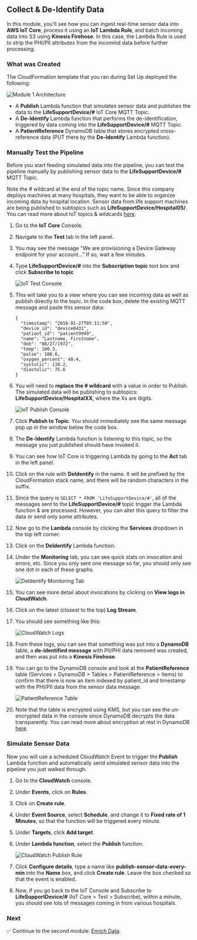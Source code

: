 ## Collect & De-Identify Data

In this module, you'll see how you can ingest real-time sensor data into **AWS IoT Core**, process it using an **IoT Lambda Rule**, and batch incoming data into S3 using **Kinesis Firehose**. In this case, the Lambda Rule is used to strip the PHI/PII attributes from the incomind data before further processing.

### What was Created

The CloudFormation template that you ran during Set Up deployed the following:

![Module 1 Architecture](Screenshots/arch-mod1.png)

* A **Publish** Lambda function that simulates sensor data and publishes the data to the **LifeSupportDevice/#** IoT Core MQTT Topic.
* A **De-Identify** Lambda function that performs the de-identification, triggered by data coming into the **LifeSupportDevice/#** MQTT Topic.
* A **PatientReference** DynamoDB table that stores encrypted cross-reference data (PUT there by the **De-Identify** Lambda function).

### Manually Test the Pipeline
Before you start feeding simulated data into the pipeline, you can test the pipeline manually by publishing sensor data to the **LifeSupportDevice/#** MQTT Topic. 

Note the *#* wildcard at the end of the topic name. Since this company deploys machines at many hospitals, they want to be able to organize incoming data by hospital location. Sensor data from life support machines are being published to subtopics such as **LifeSupportDevice/Hospital05/**. You can read more about IoT topics & wildcards [here][iot-topic].

1. Go to the **IoT Core** Console.

1. Navigate to the **Test** tab in the left panel.

1. You may see the message "We are provisioning a Device Gateway endpoint for your account..." If so, wait a few minutes.

1. Type **LifeSupportDevice/#** into the **Subscription topic** text box and click **Subscribe to topic**

	![IoT Test Console](Screenshots/iot-test.png)
	
1. This will take you to a view where you can see incoming data as well as publish directly to the topic. In the code box, delete the existing MQTT message and paste this sensor data:


	```
	{
	  "timestamp": "2018-01-27T05:11:50",
	  "device_id": "device8431",
	  "patient_id": "patient9949",
	  "name": "Lastname, Firstname",
	  "dob": "08/27/1972",
	  "temp": 100.3,
	  "pulse": 108.6,
	  "oxygen_percent": 48.4,
	  "systolic": 110.2,
	  "diastolic": 75.6
	}
	```
		
1. You will need to **replace the # wildcard** with a value in order to Publish. The simulated data will be publishing to subtopics: **LifeSupportDevice/HospitalXX**, where the Xs are digits.

	![IoT Publish Console](Screenshots/iot-publish.png)

1. Click **Publish to Topic**. You should immediately see the same message pop up in the window below the code box.

1. The **De-Identify** Lambda function is listening to this topic, so the message you just published should have invoked it.

1. You can see how IoT Core is triggering Lambda by going to the **Act** tab in the left panel.

1. Click on the rule with **DeIdentify** in the name. It will be prefixed by the CloudFormation stack name, and there will be random characters in the suffix.

1. Since the query is `SELECT * FROM 'LifeSupportDevice/#'`, all of the messages sent to the **LifeSupportDevice/#** topic trigger the Lambda function & are processed. However, you can alter this query to filter the data or send only some attributes.

1. Now go to the **Lambda** console by clicking the **Services** dropdown in the top left corner.

1. Click on the **DeIdentify** Lambda function.

1. Under the **Monitoring** tab, you can see quick stats on invocation and errors, etc. Since you only sent one message so far, you should only see one dot in each of these graphs.

	![DeIdentify Monitoring Tab](Screenshots/deidentify-monitoring.png)

1. You can see more detail about invocations by clicking on **View logs in CloudWatch**.

1. Click on the latest (closest to the top) **Log Stream**.

1. You should see something like this:

	![CloudWatch Logs](Screenshots/deidentify-cloudwatch-logs.png)

1. From these logs, you can see that something was put into a **DynamoDB** table, a **de-identified message** with PII/PHI data removed was created, and then was put into a **Kinesis Firehose**. 

1. You can go to the DynamoDB console and look at the **PatientReference** table (Services > DynamoDB > Tables > PatientReference > Items) to confirm that there is now an item indexed by patient_id and timestamp with the PHI/PII data from the sensor data message.

	![PatientReference Table](Screenshots/patientref-table.png)

1. Note that the table is encrypted using KMS, but you can see the un-encrypted data in the console since DynamoDB decrypts the data transparently. You can read more about encryption at rest in DynamoDB [here][dynamo-encryption].

### Simulate Sensor Data
Now you will use a scheduled CloudWatch Event to trigger the **Publish** Lambda function and automatically send simulated sensor data into the pipeline you just walked through.

1. Go to the **CloudWatch** console.

1. Under **Events**, click on **Rules**.

1. Click on **Create rule**. 

1. Under **Event Source**, select **Schedule**, and change it to **Fixed rate of 1 Minutes**, so that the function will be triggered every minute.

1. Under **Targets**, click **Add target**.

1. Under **Lambda function**, select the **Publish** function.

	![CloudWatch Publish Rule](Screenshots/cloudwatch-rule.png)

1. Click **Configure details**, type a name like **publish-sensor-data-every-min** into the **Name** box, and click **Create rule**. Leave the box checked so that the event is enabled.

1. Now, if you go back to the IoT Console and Subscribe to **LifeSupportDevice/#** (IoT Core > Test > Subscribe), within a minute, you should see lots of messages coming in from various hospitals.

### Next

:white_check_mark: Continue to the second module: [Enrich Data][enrich].

[iot-topic]: https://docs.aws.amazon.com/iot/latest/developerguide/topics.html
[dynamo-encryption]: https://docs.aws.amazon.com/amazondynamodb/latest/developerguide/EncryptionAtRest.html
[enrich]: ../2_Enrich/

